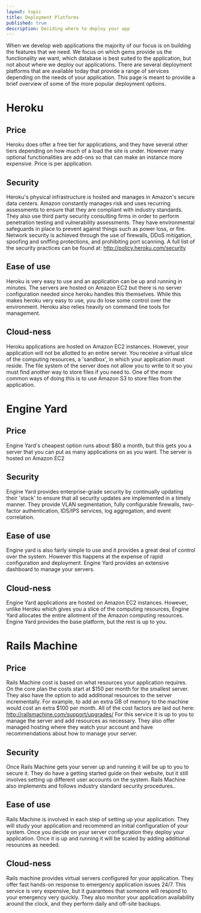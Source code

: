 ```yaml
---
layout: topic
title: Deployment Platforms
published: true
description: Deciding where to deploy your app
---
```


When we develop web applications the majority of our focus is on building
the features that we need. We focus on which gems provide us the functionality
we want, which database is best suited to the application, but not about where
we deploy our applications. There are several deployment platforms that are
available today that provide a range of services depending on the needs of
your application. This page is meant to provide a brief overview of some of
the more popular deployment options.

# Heroku

## Price

Heroku does offer a free tier for applications, and they have several other tiers
depending on how much of a load the site is under. However many optional
functionalities are add-ons so that can make an instance more expensive. Price
is per application.

## Security

Heroku's physical infrastructure is hosted and manages in Amazon's secure data
centers. Amazon constantly manages risk and uses recurring assessments to ensure
that they are compliant with industry standards. They also use third party security
consulting firms in order to perform penetration testing and vulnerability assessments.
They have environmental safeguards in place to prevent against things such as power
loss, or fire. Network security is achieved through the use of firewalls, DDoS mitigation,
spoofing and sniffing protections, and prohibiting port scanning. A full list of the
security practices can be found at: http://policy.heroku.com/security

## Ease of use

Heroku is very easy to use and an application can be up and running in
minutes. The servers are hosted on Amazon EC2 but there is no server
configuration needed since heroku handles this themselves. While this
makes heroku very easy to use, you do lose some control over the
environment. Heroku also relies heavily on command line tools for
management.

## Cloud-ness

Heroku applications are hosted on Amazon EC2 instances. However, your
application will not be allotted to an entire server. You receive a virtual slice
of the computing resources, a 'sandbox', in which your application must reside.
The file system of the server does not allow you to write to it so you must find
another way to store files if you need to. One of the more common ways of doing
this is to use Amazon S3 to store files from the application.

# Engine Yard

## Price

Engine Yard's cheapest option runs about $80 a month, but this gets you a server
that you can put as many applications on as you want. The server is hosted on
Amazon EC2

## Security

Engine Yard provides enterprise-grade security by continually updating their 'stack'
to ensure that all security updates are implemented in a timely manner. They provide
VLAN segmentation, fully configurable firewalls, two-factor authentication, IDS/IPS
services, log aggregation, and event correlation.

## Ease of use

Engine yard is also fairly simple to use and it provides a great deal of control
over the system. However this happens at the expense of rapid configuration
and deployment. Engine Yard provides an extensive dashboard to manage
your servers.

## Cloud-ness

Engine Yard applications are hosted on Amazon EC2 instances. However,
unlike Heroku which gives you a slice of the computing resources, Engine Yard
allocates the entire allotment of the Amazon computing resources. Engine Yard
provides the base platform, but the rest is up to you.

# Rails Machine

## Price

Rails Machine cost is based on what resources your application requires. On the core
plan the costs start at $150 per month for the smallest server. They also have the
option to add additional resources to the server incrementally. For example, to add
an extra GB of memory to the machine would cost an extra $100 per month. All of the
cost factors are laid out here: http://railsmachine.com/support/upgrades/
For this service it is up to you to manage the server and add resources as necessary.
They also offer managed hosting where they watch your account and have
recommendations about how to manage your server.

## Security

Once Rails Machine gets your server up and running it will be up to you to secure
it. They do have a getting started guide on their website, but it still involves setting
up different user accounts on the system. Rails Machine also implements and follows
industry standard security procedures..

## Ease of use

Rails Machine is involved in each step of setting up your application. They will
study your application and recommend an initial configuration of your system.
Once you decide on your server configuration they deploy your application.
Once it is up and running it will be scaled by adding additional resources as
needed.

## Cloud-ness

Rails machine provides virtual servers configured for your application. They offer fast
hands-on response to emergency application issues 24/7. This service is very expensive,
but it guarantees that someone will respond to your emergency very quickly. They also
monitor your application availability around the clock, and they perform daily and off-site
backups.
